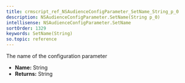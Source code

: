 ```yaml
---
title: crmscript_ref_NSAudienceConfigParameter_SetName_String_p_0
description: NSAudienceConfigParameter.SetName(String p_0)
intellisense: NSAudienceConfigParameter.SetName
sortOrder: 1329
keywords: SetName(String)
so.topic: reference
---
```



The name of the configuration parameter



* **Name:** String
* **Returns:** String


